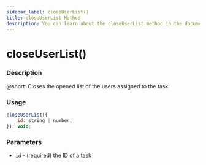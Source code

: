 ```yaml
---
sidebar_label: closeUserList()
title: closeUserList Method
description: You can learn about the closeUserList method in the documentation of the DHTMLX JavaScript To Do List library. Browse developer guides and API reference, try out code examples and live demos, and download a free 30-day evaluation version of DHTMLX To Do List.
---
```


# closeUserList()

### Description

@short: Closes the opened list of the users assigned to the task

### Usage

~~~js
closeUserList({
    id: string | number,
}): void;
~~~

### Parameters

- `id` - (required) the ID of a task